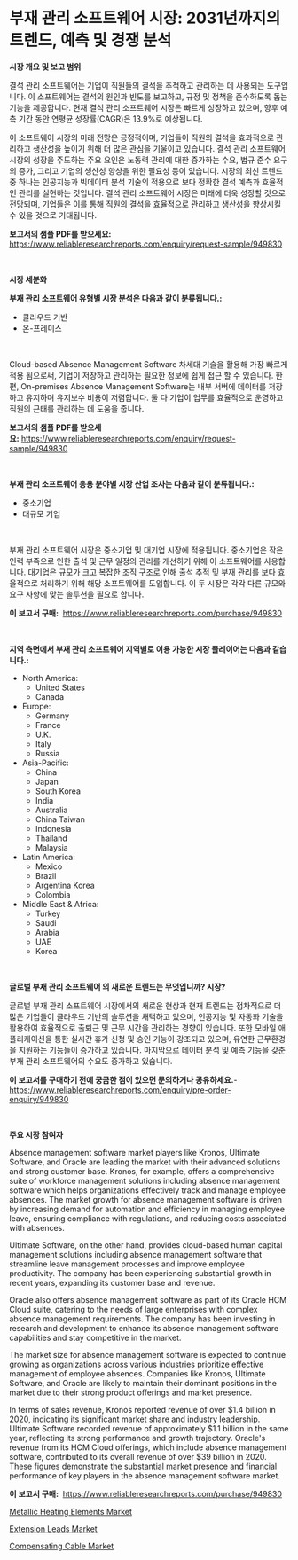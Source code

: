 <p><h1>부재 관리 소프트웨어 시장: 2031년까지의 트렌드, 예측 및 경쟁 분석</h1></p><p><strong>시장 개요 및 보고 범위</strong></p>
<p><p>결석 관리 소프트웨어는 기업이 직원들의 결석을 추적하고 관리하는 데 사용되는 도구입니다. 이 소프트웨어는 결석의 원인과 빈도를 보고하고, 규정 및 정책을 준수하도록 돕는 기능을 제공합니다. 현재 결석 관리 소프트웨어 시장은 빠르게 성장하고 있으며, 향후 예측 기간 동안 연평균 성장률(CAGR)은 13.9%로 예상됩니다. </p><p>이 소프트웨어 시장의 미래 전망은 긍정적이며, 기업들이 직원의 결석을 효과적으로 관리하고 생산성을 높이기 위해 더 많은 관심을 기울이고 있습니다. 결석 관리 소프트웨어 시장의 성장을 주도하는 주요 요인은 노동력 관리에 대한 증가하는 수요, 법규 준수 요구의 증가, 그리고 기업의 생산성 향상을 위한 필요성 등이 있습니다. 시장의 최신 트렌드 중 하나는 인공지능과 빅데이터 분석 기술의 적용으로 보다 정확한 결석 예측과 효율적인 관리를 실현하는 것입니다. 결석 관리 소프트웨어 시장은 미래에 더욱 성장할 것으로 전망되며, 기업들은 이를 통해 직원의 결석을 효율적으로 관리하고 생산성을 향상시킬 수 있을 것으로 기대됩니다.</p></p>
<p><strong>보고서의 샘플 PDF를 받으세요:</strong> <a href="https://www.reliableresearchreports.com/enquiry/request-sample/949830">https://www.reliableresearchreports.com/enquiry/request-sample/949830</a></p>
<p>&nbsp;</p>
<p><strong>시장 세분화</strong></p>
<p><strong>부재 관리 소프트웨어 유형별 시장 분석은 다음과 같이 분류됩니다.:</strong></p>
<p><ul><li>클라우드 기반</li><li>온-프레미스</li></ul></p>
<p>&nbsp;</p>
<p><p>Cloud-based Absence Management Software 차세대 기술을 활용해 가장 빠르게 적용 됨으로써, 기업이 저장하고 관리하는 필요한 정보에 쉽게 접근 할 수 있습니다. 한편, On-premises Absence Management Software는 내부 서버에 데이터를 저장하고 유지하며 유지보수 비용이 저렴합니다. 둘 다 기업이 업무를 효율적으로 운영하고 직원의 근태를 관리하는 데 도움을 줍니다.</p></p>
<p><strong>보고서의 샘플 PDF를 받으세요:</strong>&nbsp;<a href="https://www.reliableresearchreports.com/enquiry/request-sample/949830">https://www.reliableresearchreports.com/enquiry/request-sample/949830</a></p>
<p>&nbsp;</p>
<p><strong> 부재 관리 소프트웨어 응용 분야별 시장 산업 조사는 다음과 같이 분류됩니다.:</strong></p>
<p><ul><li>중소기업</li><li>대규모 기업</li></ul></p>
<p>&nbsp;</p>
<p><p>부재 관리 소프트웨어 시장은 중소기업 및 대기업 시장에 적용됩니다. 중소기업은 작은 인력 부족으로 인한 출석 및 근무 일정의 관리를 개선하기 위해 이 소프트웨어를 사용합니다. 대기업은 규모가 크고 복잡한 조직 구조로 인해 출석 추적 및 부재 관리를 보다 효율적으로 처리하기 위해 해당 소프트웨어를 도입합니다. 이 두 시장은 각각 다른 규모와 요구 사항에 맞는 솔루션을 필요로 합니다.</p></p>
<p><strong>이 보고서 구매:</strong>&nbsp; <a href="https://www.reliableresearchreports.com/purchase/949830">https://www.reliableresearchreports.com/purchase/949830</a></p>
<p>&nbsp;</p>
<p><strong>지역 측면에서 부재 관리 소프트웨어 지역별로 이용 가능한 시장 플레이어는 다음과 같습니다.:</strong></p>
<p><ul>
    <li>
        North America:
        <ul>
            <li>United States</li>
            <li>Canada</li>
        </ul>
    </li>
    <li>
        Europe:
        <ul>
            <li>Germany</li>
            <li>France</li>
            <li>U.K.</li>
            <li>Italy</li>
            <li>Russia</li>
        </ul>
    </li>
    <li>
        Asia-Pacific:
        <ul>
            <li>China</li>
            <li>Japan</li>
            <li>South Korea</li>
            <li>India</li>
            <li>Australia</li>
            <li>China Taiwan</li>
            <li>Indonesia</li>
            <li>Thailand</li>
            <li>Malaysia</li>
        </ul>
    </li>
    <li>
        Latin America:
        <ul>
            <li>Mexico</li>
            <li>Brazil</li>
            <li>Argentina Korea</li>
            <li>Colombia</li>
        </ul>
    </li>
    <li>
        Middle East & Africa:
        <ul>
            <li>Turkey</li>
            <li>Saudi</li>
            <li>Arabia</li>
            <li>UAE</li>
            <li>Korea</li>
        </ul>
    </li>
    </ul></p>
<p>&nbsp;</p>
<p><strong>글로벌 부재 관리 소프트웨어 의 새로운 트렌드는 무엇입니까? 시장?</strong></p>
<p><p>글로벌 부재 관리 소프트웨어 시장에서의 새로운 현상과 현재 트렌드는 점차적으로 더 많은 기업들이 클라우드 기반의 솔루션을 채택하고 있으며, 인공지능 및 자동화 기술을 활용하여 효율적으로 출퇴근 및 근무 시간을 관리하는 경향이 있습니다. 또한 모바일 애플리케이션을 통한 실시간 휴가 신청 및 승인 기능이 강조되고 있으며, 유연한 근무환경을 지원하는 기능들이 증가하고 있습니다. 마지막으로 데이터 분석 및 예측 기능을 갖춘 부재 관리 소프트웨어의 수요도 증가하고 있습니다.</p></p>
<p><strong>이 보고서를 구매하기 전에 궁금한 점이 있으면 문의하거나 공유하세요.</strong>- <a href="https://www.reliableresearchreports.com/enquiry/pre-order-enquiry/949830">https://www.reliableresearchreports.com/enquiry/pre-order-enquiry/949830</a></p>
<p>&nbsp;</p>
<p><strong>주요 시장 참여자</strong></p>
<p><p>Absence management software market players like Kronos, Ultimate Software, and Oracle are leading the market with their advanced solutions and strong customer base. Kronos, for example, offers a comprehensive suite of workforce management solutions including absence management software which helps organizations effectively track and manage employee absences. The market growth for absence management software is driven by increasing demand for automation and efficiency in managing employee leave, ensuring compliance with regulations, and reducing costs associated with absences.</p><p>Ultimate Software, on the other hand, provides cloud-based human capital management solutions including absence management software that streamline leave management processes and improve employee productivity. The company has been experiencing substantial growth in recent years, expanding its customer base and revenue.</p><p>Oracle also offers absence management software as part of its Oracle HCM Cloud suite, catering to the needs of large enterprises with complex absence management requirements. The company has been investing in research and development to enhance its absence management software capabilities and stay competitive in the market.</p><p>The market size for absence management software is expected to continue growing as organizations across various industries prioritize effective management of employee absences. Companies like Kronos, Ultimate Software, and Oracle are likely to maintain their dominant positions in the market due to their strong product offerings and market presence.</p><p>In terms of sales revenue, Kronos reported revenue of over $1.4 billion in 2020, indicating its significant market share and industry leadership. Ultimate Software recorded revenue of approximately $1.1 billion in the same year, reflecting its strong performance and growth trajectory. Oracle's revenue from its HCM Cloud offerings, which include absence management software, contributed to its overall revenue of over $39 billion in 2020. These figures demonstrate the substantial market presence and financial performance of key players in the absence management software market.</p></p>
<p><strong>이 보고서 구매:</strong>&nbsp;&nbsp;<a href="https://www.reliableresearchreports.com/purchase/949830">https://www.reliableresearchreports.com/purchase/949830</a></p>
<p><p><a href="https://github.com/gulaimolin/Market-Research-Report-List-3/blob/main/metallic-heating-elements-market.md">Metallic Heating Elements Market</a></p><p><a href="https://github.com/edytherolanlouisejk1miz0wig/Market-Research-Report-List-1/blob/main/extension-leads-market.md">Extension Leads Market</a></p><p><a href="https://github.com/RoccoManning/Market-Research-Report-List-4/blob/main/compensating-cable-market.md">Compensating Cable Market</a></p></p>
